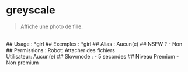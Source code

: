 # greyscale

> Affiche une photo de fille.

<br>
## Usage :
*girl
## Exemples :
*girl
## Alias :
Aucun(e)
## NSFW ?
- Non
## Permissions :
Robot: Attacher des fichiers
<br>
Utilisateur: Aucun(e)
## Slowmode :
- 5 secondes
## Niveau Premium
- Non premium